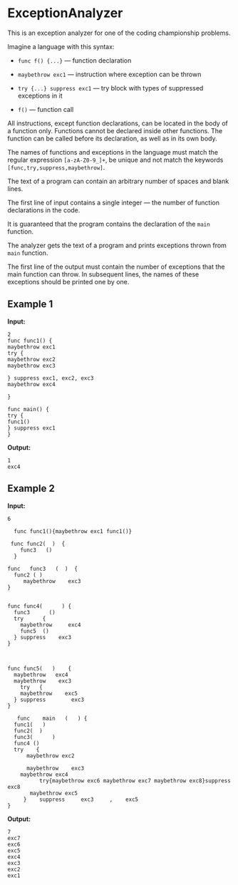 # ExceptionAnalyzer

This is an exception analyzer for one of the coding championship problems.

Imagine a language with this syntax:

* ```func f() {...}``` — function declaration

* ```maybethrow exc1``` — instruction where exception can be thrown

* ```try {...} suppress exc1``` — try block with types of suppressed exceptions in it

* ```f()``` — function call

All instructions, except function declarations, can be located in the body of a function only. Functions cannot be declared inside other functions. The function can be called before its declaration, as well as in its own body.

The names of functions and exceptions in the language must match the regular expression ```[a-zA-Z0-9_]+```, be unique and not match the keywords ```[func,try,suppress,maybethrow]```.

The text of a program can contain an arbitrary number of spaces and blank lines.

The first line of input contains a single integer — the number of function declarations in the code.

It is guaranteed that the program contains the declaration of the ```main``` function.

The analyzer gets the text of a program and prints exceptions thrown from ```main``` function.

The first line of the output must contain the number of exceptions that the main function can throw. In subsequent lines, the names of these exceptions should be printed one by one.

## Example 1

**Input:**
```
2
func func1() {
maybethrow exc1
try {
maybethrow exc2
maybethrow exc3

} suppress exc1, exc2, exc3
maybethrow exc4

}

func main() {
try {
func1()
} suppress exc1
}
```

**Output:**
```
1
exc4
```

## Example 2

**Input:**
```
6

  func func1(){maybethrow exc1 func1()}

 func func2(  )  {
    func3   ()
  }

func   func3   (  )  {
  func2 ( )
     maybethrow    exc3
}


func func4(      ) {
  func3      ()
  try      {
    maybethrow     exc4
    func5  ()
  } suppress    exc3
}



func func5(   )    {
  maybethrow   exc4
  maybethrow    exc3
    try   {
    maybethrow    exc5
  } suppress        exc3
}

   func    main   (   ) {
  func1(   )
  func2(  )
  func3(      )
  func4 ()
  try    {
      maybethrow exc2
      
      maybethrow    exc3      
    maybethrow exc4
          try{maybethrow exc6 maybethrow exc7 maybethrow exc8}suppress exc8
       maybethrow exc5
     }    suppress     exc3     ,    exc5
}
```

**Output:**
```
7
exc7
exc6
exc5
exc4
exc3
exc2
exc1
```
